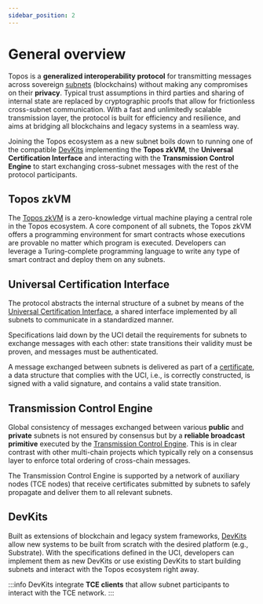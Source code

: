 ```yaml
---
sidebar_position: 2
---
```


# General overview

Topos is a **generalized interoperability protocol** for transmitting messages across sovereign [subnets](/learn/subnets/overview) (blockchains) without making any compromises on their **privacy**. Typical trust assumptions in third parties and sharing of internal state are replaced by cryptographic proofs that allow for frictionless cross-subnet communication. With a fast and unlimitedly scalable transmission layer, the protocol is built for efficiency and resilience, and aims at bridging all blockchains and legacy systems in a seamless way.

Joining the Topos ecosystem as a new subnet boils down to running one of the compatible [DevKits](#devkits) implementing the **Topos zkVM**, the **Universal Certification Interface** and interacting with the **Transmission Control Engine** to start exchanging cross-subnet messages with the rest of the protocol participants.

## Topos zkVM

The [Topos zkVM](/learn/zkvm/overview) is a zero-knowledge virtual machine playing a central role in the Topos ecosystem. A core component of all subnets, the Topos zkVM offers a programming environment for smart contracts whose executions are provable no matter which program is executed. Developers can leverage a Turing-complete programming language to write any type of smart contract and deploy them on any subnets.

## Universal Certification Interface

The protocol abstracts the internal structure of a subnet by means of the [Universal Certification Interface](/learn/uci/overview), a shared interface implemented by all subnets to communicate in a standardized manner.

Specifications laid down by the UCI detail the requirements for subnets to exchange messages with each other: state transitions their validity must be proven, and messages must be authenticated.

A message exchanged between subnets is delivered as part of a [certificate](/learn/uci/overview#certificate), a data structure that complies with the UCI, i.e., is correctly constructed, is signed with a valid signature, and contains a valid state transition.

## Transmission Control Engine

Global consistency of messages exchanged between various **public** and **private** subnets is not ensured by consensus but by a **reliable broadcast primitive** executed by the [Transmission Control Engine](/learn/tce/overview). This is in clear contrast with other multi-chain projects which typically rely on a consensus layer to enforce total ordering of cross-chain messages.

The Transmission Control Engine is supported by a network of auxiliary nodes (TCE nodes) that receive certificates submitted by subnets to safely propagate and deliver them to all relevant subnets.

## DevKits

Built as extensions of blockchain and legacy system frameworks, [DevKits](/build/overview#devkits) allow new systems to be built from scratch with the desired platform (e.g., Substrate). With the specifications defined in the UCI, developers can implement them as new DevKits or use existing DevKits to start building subnets and interact with the Topos ecosystem right away.

:::info
DevKits integrate **TCE clients** that allow subnet participants to interact with the TCE network.
:::
